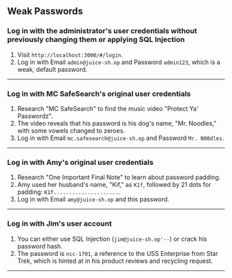 ## Weak Passwords

### Log in with the administrator's user credentials without previously changing them or applying SQL Injection
1.  Visit `http://localhost:3000/#/login`.
2.  Log in with Email `admin@juice-sh.op` and Password `admin123`, which is a weak, default password.

---

### Log in with MC SafeSearch's original user credentials
1.  Research "MC SafeSearch" to find the music video "Protect Ya' Passwordz".
2.  The video reveals that his password is his dog's name, "Mr. Noodles," with some vowels changed to zeroes.
3.  Log in with Email `mc.safesearch@juice-sh.op` and Password `Mr. N00dles`.

---

### Log in with Amy's original user credentials
1.  Research "One Important Final Note" to learn about password padding.
2.  Amy used her husband's name, "Kif," as `K1f`, followed by 21 dots for padding: `K1f.....................`.
3.  Log in with Email `amy@juice-sh.op` and this password.

---

### Log in with Jim's user account
1.  You can either use SQL Injection (`jim@juice-sh.op'--`) or crack his password hash.
2.  The password is `ncc-1701`, a reference to the USS Enterprise from Star Trek, which is hinted at in his product reviews and recycling request.

---
